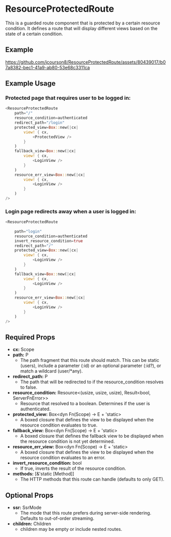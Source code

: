# ResourceProtectedRoute

This is a guarded route component that is protected by a certain resource condition. It defines a route that will display different views based on the state of a certain condition.

## Example
https://github.com/jcourson8/ResourceProtectedRoute/assets/80439017/b07a8382-bec1-41a9-ab80-53e68c3311ca



## Example Usage
### Protected page that requires user to be logged in:
```rs
<ResourceProtectedRoute
    path="/"
    resource_condition=authenticated
    redirect_path="/login"
    protected_view=Box::new(|cx|
        view! { cx,
            <ProtectedView />
        }
    )
    fallback_view=Box::new(|cx|
        view! { cx,
            <LoginView />
        }
    )
    resource_err_view=Box::new(|cx|
        view! { cx,
            <LoginView />
        }
    )
/>
```
### Login page redirects away when a user is logged in:
```rs
<ResourceProtectedRoute 
                    
    path="login" 
    resource_condition=authenticated
    invert_resource_condition=true
    redirect_path="/" 
    protected_view=Box::new(|cx|
        view! { cx,
            <LoginView /> 
        }
    )
    fallback_view=Box::new(|cx| 
        view! { cx, 
            <LoginView /> 
        }
    )
    resource_err_view=Box::new(|cx| 
        view! { cx, 
            <LoginView /> 
        }
    )                        
/>
```

## Required Props
- **cx:** Scope
- **path:** P
    - The path fragment that this route should match. This can be static (users), include a parameter (:id) or an optional parameter (:id?), or match a wildcard (user/*any).
- **redirect_path:** P
    - The path that will be redirected to if the resource_condition resolves to false.
- **resource_condition:** Resource<(usize, usize, usize), Result<bool, ServerFnError>>
    - Resource that resolved to a boolean. Determines if the user is authenticated.
- **protected_view:** Box<dyn Fn(Scope) -> E + 'static>
    - A boxed closure that defines the view to be displayed when the resource condition evaluates to true.
- **fallback_view:** Box<dyn Fn(Scope) -> E + 'static>
    - A boxed closure that defines the fallback view to be displayed when the resource condition is not yet determined.
- **resource_err_view:** Box<dyn Fn(Scope) -> E + 'static>
    - A boxed closure that defines the view to be displayed when the resource condition evaluates to an error.
- **invert_resource_condition:** bool
    - If true, inverts the result of the resource condition.
- **methods:** [&'static [Method]]
    - The HTTP methods that this route can handle (defaults to only GET).

## Optional Props
- **ssr:** SsrMode
    - The mode that this route prefers during server-side rendering. Defaults to out-of-order streaming.
- **children:** Children
    - children may be empty or include nested routes.
